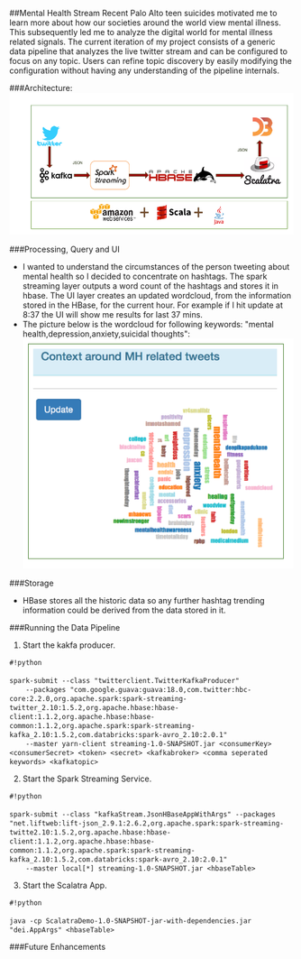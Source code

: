 ##Mental Health Stream
Recent Palo Alto teen suicides motivated me to learn more about how our societies around the world view mental illness. This subsequently led me to analyze the digital world for mental illness related signals. The current iteration of my project consists of a generic data pipeline that analyzes the live twitter stream and can be configured to focus on any topic. Users can refine topic discovery by easily modifying the configuration without having any understanding of the pipeline internals.

###Architecture:
![Architecture Diagram](/capstone.png)

###Processing, Query and UI
* I wanted to understand the circumstances of the person tweeting about mental health so I decided to concentrate on hashtags. The spark streaming layer outputs a word count of the hashtags and stores it in hbase. The UI layer creates an updated wordcloud, from the information stored in the HBase, for the current hour.
For example if I hit update at 8:37 the UI will show me results for last 37 mins.
* The picture below is the wordcloud for following keywords: "mental health,depression,anxiety,suicidal thoughts":
![UI](/screenshot1.png)

###Storage
* HBase stores all the historic data so any further hashtag trending information  could be derived from the data stored in it.

###Running the Data Pipeline
1. Start the kakfa producer.
  
```
#!python

spark-submit --class "twitterclient.TwitterKafkaProducer" 
    --packages "com.google.guava:guava:18.0,com.twitter:hbc-core:2.2.0,org.apache.spark:spark-streaming-twitter_2.10:1.5.2,org.apache.hbase:hbase-client:1.1.2,org.apache.hbase:hbase-common:1.1.2,org.apache.spark:spark-streaming-kafka_2.10:1.5.2,com.databricks:spark-avro_2.10:2.0.1" 
    --master yarn-client streaming-1.0-SNAPSHOT.jar <consumerKey> <consumerSecret> <token> <secret> <kafkabroker> <comma seperated keywords> <kafkatopic>
```

2. Start the Spark Streaming Service.
   
```
#!python

spark-submit --class "kafkaStream.JsonHBaseAppWithArgs" --packages "net.liftweb:lift-json_2.9.1:2.6.2,org.apache.spark:spark-streaming-twitte2.10:1.5.2,org.apache.hbase:hbase-client:1.1.2,org.apache.hbase:hbase-common:1.1.2,org.apache.spark:spark-streaming-kafka_2.10:1.5.2,com.databricks:spark-avro_2.10:2.0.1" 
    --master local[*] streaming-1.0-SNAPSHOT.jar <hbaseTable>
```

3. Start the Scalatra App.

```
#!python

java -cp ScalatraDemo-1.0-SNAPSHOT-jar-with-dependencies.jar "dei.AppArgs" <hbaseTable>
```

  
###Future Enhancements